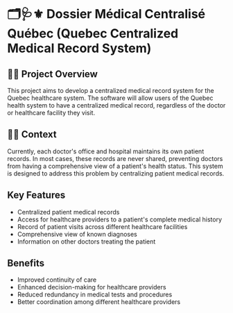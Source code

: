 # 🗂️🩺⚜️ Dossier Médical Centralisé Québec (Quebec Centralized Medical Record System)

## 📖🧠 Project Overview

This project aims to develop a centralized medical record system for the Quebec healthcare system. The software will allow users of the Quebec health system to have a centralized medical record, regardless of the doctor or healthcare facility they visit.

## 📖🧠 Context

Currently, each doctor's office and hospital maintains its own patient records. In most cases, these records are never shared, preventing doctors from having a comprehensive view of a patient's health status. This system is designed to address this problem by centralizing patient medical records.

##  Key Features

- Centralized patient medical records
- Access for healthcare providers to a patient's complete medical history
- Record of patient visits across different healthcare facilities
- Comprehensive view of known diagnoses
- Information on other doctors treating the patient

## Benefits

- Improved continuity of care
- Enhanced decision-making for healthcare providers
- Reduced redundancy in medical tests and procedures
- Better coordination among different healthcare providers

